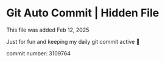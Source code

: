 # Git Auto Commit | Hidden File

This file was added Feb 12, 2025

Just for fun and keeping my daily git commit active 🤪

commit number: 3109764
